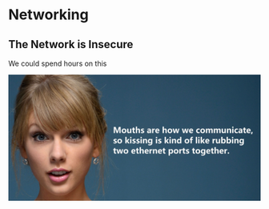 # Networking
## The Network is Insecure

We could spend hours on this

![Mouths are how we communicate so kissing is kind of like rubbing two ethernet ports together](image/network-image.jpg)
